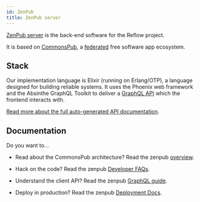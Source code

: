 ```yaml
---
id: ZenPub
title: ZenPub server
---
```


<section class="reflow__doc">
  
[ZenPub server](https://github.com/dyne/zenpub) is the back-end software for the Reflow project.

It is based on <a href="http://commonspub.org" rel="nofollow">CommonsPub</a>, a [federated](./federation) free software app ecosystem.

## Stack

Our implementation language is Elixir (running on Erlang/OTP), a language designed for building reliable systems. It uses the Phoenix web framework and the Absinthe GraphQL Toolkit to deliver a <a href="https://graphql.org/" rel="nofollow">GraphQL API</a> which the frontend interacts with.

[Read more about the full auto-generated API documentation](/api/index). 


## Documentation

Do you want to...

- Read about the CommonsPub architecture? Read the zenpub [overview](https://github.com/dyne/zenpub/blob/flavour/zenpub/docs/ARCHITECTURE.md).

- Hack on the code? Read the zenpub [Developer FAQs](https://github.com/dyne/zenpub/blob/flavour/zenpub/docs/HACKING.md).

- Understand the client API? Read the zenpub [GraphQL guide](https://github.com/dyne/zenpub/blob/flavour/zenpub/docs/GRAPHQL.md).

- Deploy in production? Read the zenpub [Deployment Docs](https://github.com/dyne/zenpub/blob/flavour/zenpub/docs/DEPLOY.md).

</section>